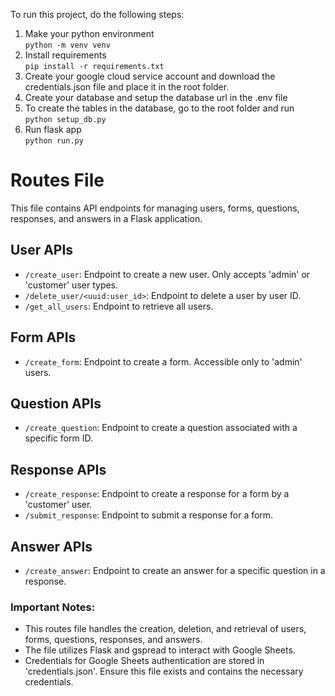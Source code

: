 To run this project, do the following steps:
1. Make your python environment<br>`python -m venv venv`
2. Install requirements<br>`pip install -r requirements.txt`
3. Create your google cloud service account and download the credentials.json file and place it in the root folder.
4. Create your database and setup the database url in the .env file
5. To create the tables in the database, go to the root folder and run<br> `python setup_db.py`
6. Run flask app<br>`python run.py`



# Routes File

This file contains API endpoints for managing users, forms, questions, responses, and answers in a Flask application.

## User APIs

- `/create_user`: Endpoint to create a new user. Only accepts 'admin' or 'customer' user types.
- `/delete_user/<uuid:user_id>`: Endpoint to delete a user by user ID.
- `/get_all_users`: Endpoint to retrieve all users.

## Form APIs

- `/create_form`: Endpoint to create a form. Accessible only to 'admin' users.

## Question APIs

- `/create_question`: Endpoint to create a question associated with a specific form ID.

## Response APIs

- `/create_response`: Endpoint to create a response for a form by a 'customer' user.
- `/submit_response`: Endpoint to submit a response for a form.

## Answer APIs

- `/create_answer`: Endpoint to create an answer for a specific question in a response.

### Important Notes:

- This routes file handles the creation, deletion, and retrieval of users, forms, questions, responses, and answers.
- The file utilizes Flask and gspread to interact with Google Sheets.
- Credentials for Google Sheets authentication are stored in 'credentials.json'. Ensure this file exists and contains the necessary credentials.
